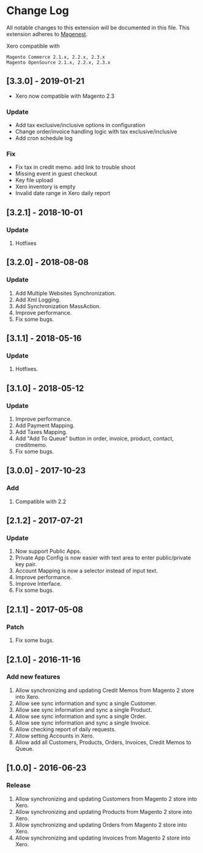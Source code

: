 # Change Log
All notable changes to this extension will be documented in this file.
This extension adheres to [Magenest](http://magenest.com/).

Xero compatible with 
```
Magento Commerce 2.1.x, 2.2.x, 2.3.x
Magento OpenSource 2.1.x, 2.2.x, 2.3.x
```

## [3.3.0] - 2019-01-21
-   Xero now compatible with Magento 2.3
### Update
-   Add tax exclusive/inclusive options in configuration
-   Change order/invoice handling logic with tax exclusive/inclusive
-   Add cron schedule log
### Fix
-   Fix tax in credit memo. add link to trouble shoot
-   Missing event in guest checkout
-   Key file upload
-   Xero inventory is empty
-   Invalid date range in Xero daily report

## [3.2.1] - 2018-10-01
### Update
1. Hotfixes

## [3.2.0] - 2018-08-08
### Update
1. Add Multiple Websites Synchronization.
2. Add Xml Logging.
3. Add Synchronization MassAction.
4. Improve performance.
5. Fix some bugs.

## [3.1.1] - 2018-05-16
### Update
1. Hotfixes.

## [3.1.0] - 2018-05-12
### Update
1. Improve performance.
2. Add Payment Mapping.
3. Add Taxes Mapping.
4. Add "Add To Queue" button in order, invoice, product, contact, creditmemo.
5. Fix some bugs.

## [3.0.0] - 2017-10-23
### Add
1. Compatible with 2.2

## [2.1.2] - 2017-07-21
### Update
1. Now support Public Apps.
2. Private App Config is now easier with text area to enter public/private key pair.
3. Account Mapping is now a selector instead of input text.
4. Improve performance.
5. Improve Interface.
6. Fix some bugs.


## [2.1.1] - 2017-05-08
### Patch
1. Fix some bugs.

## [2.1.0] - 2016-11-16
### Add new features
1. Allow synchronizing and updating Credit Memos from Magento 2 store into Xero.
2. Allow see sync information and sync a single Customer.
3. Allow see sync information and sync a single Product.
4. Allow see sync information and sync a single Order.
5. Allow see sync information and sync a single Invoice.
6. Allow checking report of daily requests.
7. Allow setting Accounts in Xero.
8. Allow add all Customers, Products, Orders, Invoices, Credit Memos to Queue.


## [1.0.0] - 2016-06-23
### Release 
1. Allow synchronizing and updating Customers from Magento 2 store into Xero.
2. Allow synchronizing and updating Products from Magento 2 store into Xero.
3. Allow synchronizing and updating Orders from Magento 2 store into Xero.
4. Allow synchronizing and updating Invoices from Magento 2 store into Xero.
